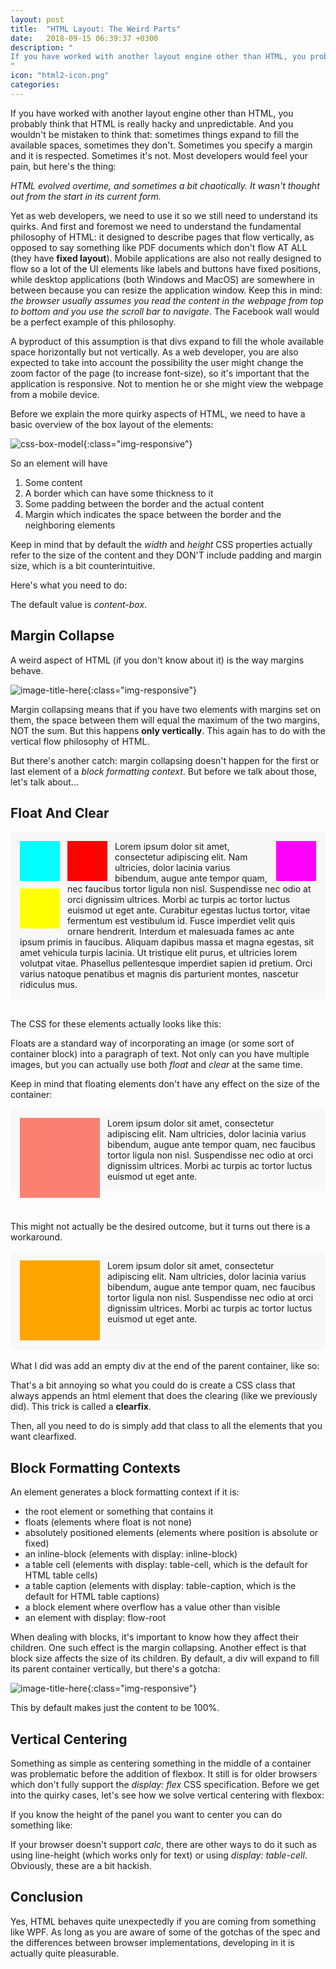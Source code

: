 ```yaml
---
layout: post
title:  "HTML Layout: The Weird Parts"
date:   2018-09-15 06:39:37 +0300
description: "
If you have worked with another layout engine other than HTML, you probably think that HTML is really hacky and unpredictable. And you wouldn’t be mistaken to think that: sometimes things expand to fill the available spaces, sometimes they don’t. Sometimes you specify a margin and it is respected. Sometimes it’s not. Most developers would feel your pain.
"
icon: "html2-icon.png"
categories:
---
```

If you have worked with another layout engine other than HTML, you probably think that HTML is really hacky and unpredictable. And you wouldn't be mistaken to think that: sometimes things expand to fill the available spaces, sometimes they don't. Sometimes you specify a margin and it is respected. Sometimes it's not. Most developers would feel your pain, but here's the thing:

*HTML evolved overtime, and sometimes a bit chaotically. It wasn't thought out from the start in its current form.*

Yet as web developers, we need to use it so we still need to understand its quirks. And first and foremost we need to understand the fundamental philosophy of HTML: it designed to describe pages that flow vertically, as opposed to say something like PDF documents which don't flow AT ALL (they have **fixed layout**). Mobile applications are also not really designed to flow so a lot of the UI elements like labels and buttons have fixed positions, while desktop applications (both Windows and MacOS) are somewhere in between because you can resize the application window. Keep this in mind: *the browser usually assumes you read the content in the webpage from top to bottom and you use the scroll bar to navigate*. The Facebook wall would be a perfect example of this philosophy.

A byproduct of this assumption is that divs expand to fill the whole available space horizontally but not vertically. As a web developer, you are also expected to take into account the possibility the user might change the zoom factor of the page (to increase font-size), so it's important that the application is responsive. Not to mention he or she might view the webpage from a mobile device.

Before we explain the more quirky aspects of HTML, we need to have a basic overview of the box layout of the elements:

![css-box-model](/images/weird-html/css-box-model.png){:class="img-responsive"}

So an element will have

1. Some content
2. A border which can have some thickness to it
3. Some padding between the border  and the actual content
4. Margin which indicates the space between the border and the neighboring elements

Keep in mind that by default the *width* and *height* CSS properties actually refer to the size of the content and they DON'T include padding and margin size, which is a bit counterintuitive.

Here's what you need to do:

<script src="https://gist.github.com/toaderflorin/12fcda543d0c76cd57df3890917cfdd8.js"></script>

The default value is *content-box*.

## Margin Collapse
A weird aspect of HTML (if you don't know about it) is the way margins behave.

![image-title-here](/images/weird-html/collapse.png){:class="img-responsive"}

Margin collapsing means that if you have two elements with margins set on them, the space between them will equal the maximum of the two margins, NOT the sum. But this happens **only vertically**. This again has to do with the vertical flow philosophy of HTML.

But there's another catch: margin collapsing doesn't happen for the first or last element of a *block formatting context*. But before we talk about those, let's talk about...

## Float And Clear
<div style="background-color: #f8f8f8; padding: 15px;">
  <div style="display: block; width: 64px; height: 64px; background-color: cyan; float: left; margin-right: 12px;"></div>
  <div style="display: block; width: 64px; height: 64px; background-color: red; float: left; margin-right: 12px;"></div>
  <div style="display: block; width: 64px; height: 64px; background-color: magenta; float: right; margin-left: 12px;"></div>
  <div style="display: block; width: 64px; height: 64px; background-color: yellow; float:left; clear: left; margin-right: 12px; margin-top: 12px"></div>
Lorem ipsum dolor sit amet, consectetur adipiscing elit. Nam ultricies, dolor lacinia varius bibendum, augue ante tempor quam, nec faucibus tortor ligula non nisl. Suspendisse nec odio at orci dignissim ultrices. Morbi ac turpis ac tortor luctus euismod ut eget ante. Curabitur egestas luctus tortor, vitae fermentum est vestibulum id. Fusce imperdiet velit quis ornare hendrerit. Interdum et malesuada fames ac ante ipsum primis in faucibus. Aliquam dapibus massa et magna egestas, sit amet vehicula turpis lacinia. Ut tristique elit purus, et ultricies lorem volutpat vitae. Phasellus pellentesque imperdiet sapien id pretium. Orci varius natoque penatibus et magnis dis parturient montes, nascetur ridiculus mus.
</div>
<br/>

The CSS for these elements actually looks like this:
<script src="https://gist.github.com/toaderflorin/81854817ad5a2c3262633cc8b5e06717.js"></script>

Floats are a standard way of incorporating an image (or some sort of container block) into a paragraph of text. Not only can you have multiple images, but you can actually use both *float* and *clear* at the same time.

Keep in mind that floating elements don't have any effect on the size of the container:

<div style="background-color: #f8f8f8; padding: 15px;">
  <div style="display: block; width: 128px; height: 128px; background-color: salmon; float: left; margin-right: 12px;"></div>  
  Lorem ipsum dolor sit amet, consectetur adipiscing elit. Nam ultricies, dolor lacinia varius bibendum, augue ante tempor quam, nec faucibus tortor ligula non nisl. Suspendisse nec odio at orci dignissim ultrices. Morbi ac turpis ac tortor luctus euismod ut eget ante.
</div>
<br/><br/>

This might not actually be the desired outcome, but it turns out there is a workaround.

<div style="background-color: #f8f8f8; padding: 15px;">
  <div style="display: block; width: 128px; height: 128px; background-color: orange; float: left; margin-right: 12px;"></div>  
  Lorem ipsum dolor sit amet, consectetur adipiscing elit. Nam ultricies, dolor lacinia varius bibendum, augue ante tempor quam, nec faucibus tortor ligula non nisl. Suspendisse nec odio at orci dignissim ultrices. Morbi ac turpis ac tortor luctus euismod ut eget ante.
  <div style="clear: both;"></div>
</div>
<br/>
What I did was add an empty div at the end of the parent container, like so:

<script src="https://gist.github.com/toaderflorin/08ba23d70fdf75540776c69b3bc40ced.js"></script>

That's a bit annoying so what you could do is create a CSS class that always appends an html element that does the clearing (like we previously did). This trick is called a **clearfix**.

<script src="https://gist.github.com/toaderflorin/3605269010a8e7d506cf932afd496917.js"></script>

Then, all you need to do is simply add that class to all the elements that you want clearfixed.

## Block Formatting Contexts
An element generates a block formatting context if it is:

* the root element or something that contains it
* floats (elements where float is not none)
* absolutely positioned elements (elements where position is absolute or fixed)
* an inline-block (elements with display: inline-block)
* a table cell (elements with display: table-cell, which is the default for HTML table cells)
* a table caption (elements with display: table-caption, which is the default for HTML table captions)
* a block element where overflow has a value other than visible
* an element with display: flow-root

When dealing with blocks, it's important to know how they affect their children. One such effect is the margin collapsing. Another effect is that block size affects the size of its children. By default, a div will expand to fill its parent container vertically, but there's a gotcha:

![image-title-here](/images/width-auto.png){:class="img-responsive"}

This by default makes just the content to be 100%.

## Vertical Centering
Something as simple as centering something in the middle of a container was problematic before the addition of flexbox. It still is for older browsers which don't fully support the *display: flex* CSS specification. Before we get into the quirky cases, let's see how we solve vertical centering with flexbox:

<script src="https://gist.github.com/toaderflorin/0ed3a4426693a015ce6327bd30102502.js"></script>

If you know the height of the panel you want to center you can do something like:

<script src="https://gist.github.com/toaderflorin/49ae5ad134c24a4801965bd9516941c0.js"></script>

If your browser doesn't support *calc*, there are other ways to do it such as using line-height (which works only for text) or using *display: table-cell*. Obviously, these are a bit hackish.

## Conclusion
Yes, HTML behaves quite unexpectedly if you are coming from something like WPF. As long as you are aware of some of the gotchas of the spec and the differences between browser implementations, developing in it is actually quite pleasurable.
